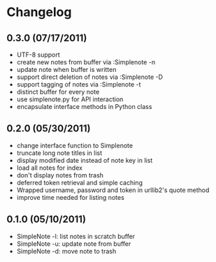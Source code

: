 # Changelog

## 0.3.0 (07/17/2011)

- UTF-8 support
- create new notes from buffer via :Simplenote -n
- update note when buffer is written
- support direct deletion of notes via :Simplenote -D
- support tagging of notes via :Simplenote -t
- distinct buffer for every note
- use simplenote.py for API interaction
- encapsulate interface methods in Python class

## 0.2.0 (05/30/2011)

- change interface function to Simplenote
- truncate long note titles in list
- display modified date instead of note key in list
- load all notes for index
- don't display notes from trash
- deferred token retrieval and simple caching
- Wrapped username, password and token in urllib2's quote method
- improve time needed for listing notes

## 0.1.0 (05/10/2011)

- SimpleNote -l: list notes in scratch buffer
- SimpleNote -u: update note from buffer
- SimpleNote -d: move note to trash

